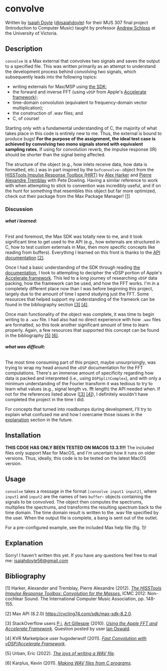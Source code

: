 #  convolve

Written by [Isaiah Doyle](isaiahdoyle56@gmail.com) ([@isaiahdoyle](https://github.com/isaiahdoyle)) for their MUS 307 final project (Introduction to Computer Music) taught by professor [Andrew Schloss](https://www.uvic.ca/finearts/music/people/faculty/profiles/schloss-w.-andrew.php) at the University of Victoria.


## <a id="desc">Description</a>
`convolve` is a Max external that convolves two signals and saves the output to a specified file. This was written primarily as an attempt to understand the development process behind convolving two signals, which subsequently leads into the following topics:
- writing externals for Max/MSP using [the SDK](https://cycling74.com/downloads/sdk);
- the forward and inverse FFT (using `vDSP` from Apple's [Accelerate framework](https://developer.apple.com/documentation/accelerate));
- time-domain convolution (equivalent to frequency-domain vector multiplication);
- the construction of .wav files; and
- C, of course!

Starting only with a fundamental understanding of C, the majority of what takes place in this code is entirely new to me. Thus, the external is bound to produce bugs! **For the purpose of the assignment, the ideal test case is achieved by convolving two mono signals stored with equivalent sampling rates.** If using for convolution reverb, the impulse response (IR) should be shorter than the signal being affected.

The structure of the object (e.g., how inlets receive data, how data is formatted, etc.) was in part inspired by the `bufconvolve~` object from the [HISSTools Impulse Response Toolbox (HIRT)](https://github.com/HISSTools/HISSTools_Impulse_Response_Toolbox) by [Alex Harker](a.harker@hud.ac.uk) and [Pierre Alexandre Tremblay](p.a.tremblay@hud.ac.uk) with Pete Dowling. Having a similar reference to work with when attempting to stick to convention was incredibly useful, and if on the hunt for something that resembles this object but far more optimized, check out their package from the Max Package Manager! [[1]](#1)

### Discussion
<!--Thanks for checking out my project! Here's a brief summary on what the development process looked like:-->

###### ***what i learned:***
First and foremost, the Max SDK was totally new to me, and it took significant time to get used to the API (e.g., how externals are structured in C, how to test custom externals in Max, then more specific concepts like reading from buffers). Everything I learned on this front is thanks to the [API documentation](https://cycling74.com/sdk/max-sdk-8.2.0) [[2]](#2).

Once I had a basic understanding of the SDK through reading [the documentation](#2), I took to attempting to decipher the vDSP portion of Apple's [Accelerate framework](https://developer.apple.com/documentation/accelerate). This led to a *long* journey of researching `vDSP` data packing, how the framework can be used, and how the FFT works. I'm in a completely different place now than I was before beginning this project, largely due to the amount of time I spend studying just the FFT. Some resources that helped support my understanding of the frameork can be found in the bibliography section [[3]](#3) [[4]](#4).

Once main functionality of the object was complete, it was time to begin writing to a `.wav` file. I had also had no direct experience with how `.wav` files are formatted, so this took another significant amount of time to learn properly. Again, a few resources that supported this concept can be found in the bibliography [[5]](#5) [[6]](#6).

###### ***what was difficult:***
The most time consuming part of this project, maybe unsurprisingly, was trying to wrap my head around the `vDSP` documentation for the FFT computations. There's an immense amount of specificity regarding how data is packed and interpreted (i.e., using `DSPSplitComplex`), and with only a minimum understanding of the Fourier transform it was tedious to try to learn what values (e.g., signal length vs. fft length) the API needed when. If not for the references listed above ([[3]](#3) [[4]](#4)), I definitely wouldn't have completed the project in the time I did.

For concepts that turned into roadbumps during development, I'll try to explain what confused me and how I overcame those issues in the [explanation](#exp) section in the future.


## <a id="install">Installation</a>
**THIS CDOE HAS ONLY BEEN TESTED ON MACOS 13.3.1!!!** The included files only support Max for MacOS, and I'm uncertain how it runs on older versions. Thus, ideally, this code is to be tested on the latest MacOS version.


## <a id="usage">Usage</a>
`convolve` takes a message in the format `[convolve input1 input2]`, where `input1` and `input2` are the names of two `buffer~` objects containing the signals to be convolved. The object then computes the spectrums, multiplies the spectrums, and transforms the resulting spectrum back to the time domain. The time domain result is written to the .wav file specified by the user. When the output file is complete, a bang is sent out of the outlet.

For a pre-configured example, see the included Max help file (fig. 1)!


## <a id="expl">Explanation</a>
Sorry! I haven't written this yet. If you have any questions feel free to mail me: isaiahdoyle56@gmail.com


## <a id="bib">Bibliography</a>
<a id="1">[1]</a>
Harker, Alexander and Tremblay, Pierre Alexandre (2012).
[*The HISSTools Impulse Response Toolbox: Convolution for the Masses.*](https://eprints.hud.ac.uk/id/eprint/14897/)
ICMC 2012: Non-cochlear Sound. The International Computer Music Association, pp. 148-155.

<a id="2">[2]</a>
Max API (8.2.0)
https://cycling74.com/sdk/max-sdk-8.2.0.

<a id="3">[3]</a>
StackOverflow users [P i](https://stackoverflow.com/users/435129/p-i), [Art Gillespie](https://stackoverflow.com/users/126606/art-gillespie) (2010).
[*Using the Apple FFT and Accelerate Framework*](https://eprints.hud.ac.uk/id/eprint/14897/).
Question posted by user [Ian Oswald](https://stackoverflow.com/users/406076/ian-oswald).

<a id="4">[4]</a>
KVR Marketplace user hugoderwolf (2011).
[*Fast Convolution with vDSP/Accelerate Framework*](https://www.kvraudio.com/forum/viewtopic.php?t=275755).

<a id="5">[5]</a>
Urban, Eric (2022).
[*The joys of writing a WAV file*](http://www.hydrogen18.com/blog/joys-of-writing-a-wav-file.html).

<a id="6">[6]</a>
Karplus, Kevin (2011).
[*Making WAV files from C programs*](https://gasstationwithoutpumps.wordpress.com/2011/10/08/making-wav-files-from-c-programs/).
